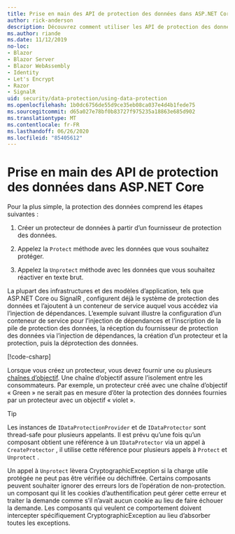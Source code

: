 ```yaml
---
title: Prise en main des API de protection des données dans ASP.NET Core
author: rick-anderson
description: Découvrez comment utiliser les API de protection des données ASP.NET Core pour protéger et ôter la protection des données dans une application.
ms.author: riande
ms.date: 11/12/2019
no-loc:
- Blazor
- Blazor Server
- Blazor WebAssembly
- Identity
- Let's Encrypt
- Razor
- SignalR
uid: security/data-protection/using-data-protection
ms.openlocfilehash: 1b0dc6756de55d9ce35eb08ca037e4d4b1fede75
ms.sourcegitcommit: d65a027e78bf0b83727f975235a18863e685d902
ms.translationtype: MT
ms.contentlocale: fr-FR
ms.lasthandoff: 06/26/2020
ms.locfileid: "85405612"
---
```

# <a name="get-started-with-the-data-protection-apis-in-aspnet-core"></a>Prise en main des API de protection des données dans ASP.NET Core

<a name="security-data-protection-getting-started"></a>

Pour la plus simple, la protection des données comprend les étapes suivantes :

1. Créer un protecteur de données à partir d’un fournisseur de protection des données.

2. Appelez la `Protect` méthode avec les données que vous souhaitez protéger.

3. Appelez la `Unprotect` méthode avec les données que vous souhaitez réactiver en texte brut.

La plupart des infrastructures et des modèles d’application, tels que ASP.NET Core ou SignalR , configurent déjà le système de protection des données et l’ajoutent à un conteneur de service auquel vous accédez via l’injection de dépendances. L’exemple suivant illustre la configuration d’un conteneur de service pour l’injection de dépendances et l’inscription de la pile de protection des données, la réception du fournisseur de protection des données via l’injection de dépendances, la création d’un protecteur et la protection, puis la déprotection des données.

[!code-csharp[](../../security/data-protection/using-data-protection/samples/protectunprotect.cs?highlight=26,34,35,36,37,38,39,40)]

Lorsque vous créez un protecteur, vous devez fournir une ou plusieurs [chaînes d’objectif](xref:security/data-protection/consumer-apis/purpose-strings). Une chaîne d’objectif assure l’isolement entre les consommateurs. Par exemple, un protecteur créé avec une chaîne d’objectif « Green » ne serait pas en mesure d’ôter la protection des données fournies par un protecteur avec un objectif « violet ».

>[!TIP]
> Les instances de `IDataProtectionProvider` et de `IDataProtector` sont thread-safe pour plusieurs appelants. Il est prévu qu’une fois qu’un composant obtient une référence à un `IDataProtector` via un appel à `CreateProtector` , il utilise cette référence pour plusieurs appels à `Protect` et `Unprotect` .
>
>Un appel à `Unprotect` lèvera CryptographicException si la charge utile protégée ne peut pas être vérifiée ou déchiffrée. Certains composants peuvent souhaiter ignorer des erreurs lors de l’opération de non-protection. un composant qui lit les cookies d’authentification peut gérer cette erreur et traiter la demande comme s’il n’avait aucun cookie au lieu de faire échouer la demande. Les composants qui veulent ce comportement doivent intercepter spécifiquement CryptographicException au lieu d’absorber toutes les exceptions.
